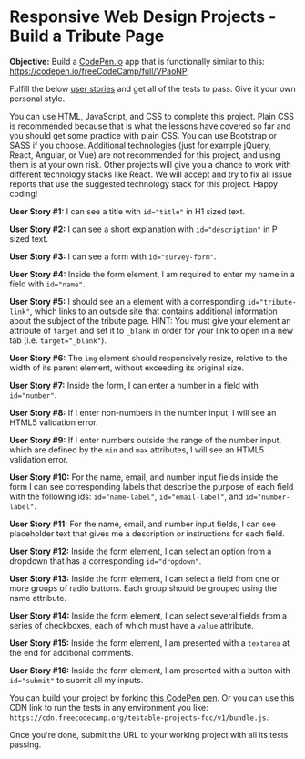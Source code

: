 # Responsive Web Design Projects - Build a Tribute Page

**Objective:** Build a [CodePen.io](https://www.CodePen.io) app that is functionally similar to this: https://codepen.io/freeCodeCamp/full/VPaoNP.

Fulfill the below <ins>[user stories](https://en.wikipedia.org/wiki/User_story)</ins> and get all of the tests to pass. Give it your own personal style.

You can use HTML, JavaScript, and CSS to complete this project. Plain CSS is recommended because that is what the lessons have covered so far and you should get some practice with plain CSS. You can use Bootstrap or SASS if you choose. Additional technologies (just for example jQuery, React, Angular, or Vue) are not recommended for this project, and using them is at your own risk. Other projects will give you a chance to work with different technology stacks like React. We will accept and try to fix all issue reports that use the suggested technology stack for this project. Happy coding!

**User Story #1:** I can see a title with `id="title"` in H1 sized text.

**User Story #2:**  I can see a short explanation with `id="description"` in P sized text.

**User Story #3:** I can see a form with `id="survey-form"`.

**User Story #4:** Inside the form element, I am required to enter my name in a field with `id="name"`.

**User Story #5:** I should see an `a` element with a corresponding `id="tribute-link"`, which links to an outside site that contains additional information about the subject of the tribute page. HINT: You must give your element an attribute of `target` and set it to `_blank` in order for your link to open in a new tab (i.e. `target="_blank"`).

**User Story #6:** The `img`  element should responsively resize, relative to the width of its parent element, without exceeding its original size.

**User Story #7:** Inside the form, I can enter a number in a field with `id="number"`.

**User Story #8:** If I enter non-numbers in the number input, I will see an HTML5 validation error.

**User Story #9:** If I enter numbers outside the range of the number input, which are defined by the `min` and `max` attributes, I will see an HTML5 validation error.

**User Story #10:** For the name, email, and number input fields inside the form I can see corresponding labels that describe the purpose of each field with the following ids: `id="name-label"`, `id="email-label"`, and `id="number-label"`.

**User Story #11:** For the name, email, and number input fields, I can see placeholder text that gives me a description or instructions for each field.

**User Story #12:**  Inside the form element, I can select an option from a dropdown that has a corresponding `id="dropdown"`.

**User Story #13:**  Inside the form element, I can select a field from one or more groups of radio buttons. Each group should be grouped using the name attribute.

**User Story #14:** Inside the form element, I can select several fields from a series of checkboxes, each of which must have a `value` attribute.

**User Story #15:** Inside the form element, I am presented with a `textarea` at the end for additional comments.

**User Story #16:** Inside the form element, I am presented with a button with `id="submit"` to submit all my inputs.

You can build your project by forking <ins>[this CodePen pen](https://codepen.io/freeCodeCamp/pen/MJjpwO)</ins>. Or you can use this CDN link to run the tests in any environment you like:
`https://cdn.freecodecamp.org/testable-projects-fcc/v1/bundle.js`.

Once you're done, submit the URL to your working project with all its tests passing.